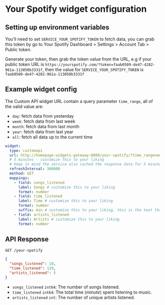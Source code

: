 # Your Spotify widget configuration

## Setting up environment variables

You'll need to set `SERVICE_YOUR_SPOTIFY_TOKEN` to fetch data, you can grab this token by go to Your Spotify Dashboard > Settings > Account Tab > Public token.

Generate your token, then grab the token value from the URL, e.g if your public token URL is `https://yourspotify.com/?token=faab0509-de47-4282-961a-113050b3331f`, then the value for `SERVICE_YOUR_SPOTIFY_TOKEN` is `faab0509-de47-4282-961a-113050b3331f`

## Example widget config

The Custom API widget URL contain a query parameter `time_range`, all of the valid value are:

- `day`: fetch data from yesterday
- `week`: fetch data from last week
- `month`: fetch data from last month
- `year`: fetch data from last year
- `all`: fetch all data up to the current time

```yaml
widget:
  type: customapi
  url: http://homepage-widgets-gateway:8080/your-spotify/?time_range=month
  # 5 minutes - customize this to your liking
  # Keep in mind the service also cached the response data for 5 minutes since Your Spotify also doesn't fetch data regularly, so there's no need to set this to a lower value.
  refreshInterval: 300000
  method: GET
  mappings:
    - field: songs_listened
      label: Songs # customize this to your liking
      format: number
    - field: time_listened
      label: Time # customize this to your liking
      format: number
      suffix: min # customize this to your liking, this is the text that will appear after the value
    - field: artists_listened
      label: Artists # customize this to your liking
      format: number
```

## API Response

`GET /your-spotify`

```json
{
  "songs_listened": 10,
  "time_listened": 120,
  "artists_listened": 5
}
```

- `songs_listened` `int64`: The number of songs listened.
- `time_listened` `int64`: The total time (_minute_) spent listening to music.
- `artists_listened` `int`: The number of unique artists listened.

